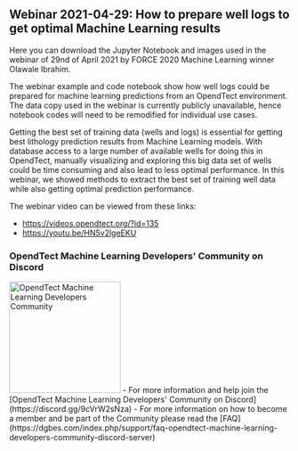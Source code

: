 ## Webinar 2021-04-29: How to prepare well logs to get optimal Machine Learning results

Here you can download the Jupyter Notebook and images used in the webinar of 29nd of April 2021 by FORCE 2020 Machine Learning winner Olawale Ibrahim.

The webinar example and code notebook show how well logs could be prepared for machine learning predictions from an OpendTect environment. The data copy used in the webinar is currently publicly unavailable, hence notebook codes will need to be remodified for individual use cases.

Getting the best set of training data (wells and logs) is essential for getting best lithology prediction results from Machine Learning models. With database access to a large number of available wells for doing this in OpendTect, manually visualizing and exploring this big data set of wells could be time consuming and also lead to less optimal performance. In this webinar, we showed methods to extract the best set of training well data while also getting optimal prediction performance.

The webinar video can be viewed from these links:
- https://videos.opendtect.org/?id=135
- https://youtu.be/HN5v2lgeEKU

### OpendTect Machine Learning Developers' Community on Discord
<img src="https://dgbes.com/images/discord_logo.svg" width="200px" alt="OpendTect Machine Learning Developers Community" />
- For more information and help join the [OpendTect Machine Learning Developers' Community on Discord](https://discord.gg/9cVrW2sNza)
- For more information on how to become a member and be part of the Community please read the [FAQ](https://dgbes.com/index.php/support/faq-opendtect-machine-learning-developers-community-discord-server)

